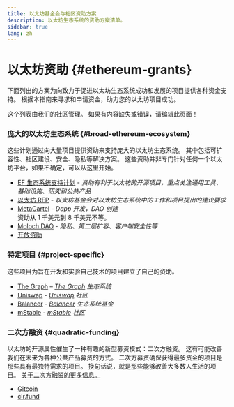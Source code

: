```yaml
---
title: 以太坊基金会与社区资助方案
description: 以太坊生态系统的资助方案清单。
sidebar: true
lang: zh
---
```


# 以太坊资助 {#ethereum-grants}

下面列出的方案为向致力于促进以太坊生态系统成功和发展的项目提供各种资金支持。 根据本指南来寻求和申请资金，助力您的以太坊项目成功。

这个列表由我们的社区管理。 如果有内容缺失或错误，请编辑此页面！

### 庞大的以太坊生态系统 {#broad-ethereum-ecosystem}

这些计划通过向大量项目提供资助来支持庞大的以太坊生态系统。 其中包括可扩容性、社区建设、安全、隐私等解决方案。 这些资助并非专门针对任何一个以太坊平台，如果不确定，可以从这里开始。

- [EF 生态系统支持计划](https://esp.ethereum.foundation) - _资助有利于以太坊的开源项目，重点关注通用工具、基础设施、研究和公共产品_
- [以太坊 RFP](https://github.com/ethereum/requests-for-proposals) - _以太坊基金会对以太坊生态系统中的工作和项目提出的建议要求_
- [MetaCartel](https://www.metacartel.org/grants/) - _Dapp 开发，DAO 创建_  
  资助从 1 千美元到 8 千美元不等。
- [Moloch DAO](https://www.molochdao.com/) - _隐私、第二层扩容、客户端安全性等_
- [开放资助](https://opengrants.com/explore)

### 特定项目 {#project-specific}

这些项目为旨在开发和实验自己技术的项目建立了自己的资助。

- [The Graph](https://airtable.com/shrdfvnFvVch3IOVm) – _[The Graph](https://thegraph.com/) 生态系统_
- [Uniswap](https://www.unigrants.org/) - _[Uniswap](https://uniswap.org/) 社区_
- [Balancer](https://forms.gle/c68e4fM7JHCQkPkN7) - _[Balancer](https://balancer.fi/) 生态系统基金_
- [mStable](https://docs.mstable.org/advanced/grants-program) - _[mStable](https://mstable.org/) 社区_

### 二次方融资 {#quadratic-funding}

以太坊的开源属性催生了一种有趣的新型募资模式：二次方融资。 这有可能改善我们在未来为各种公共产品募资的方式。 二次方募资确保获得最多资金的项目是那些具有最独特需求的项目。 换句话说，就是那些能够改善大多数人生活的项目。 [关于二次方融资的更多信息。](/defi/#quadratic-funding)

- [Gitcoin](https://gitcoin.co/grants)
- [clr.fund](https://clr.fund/)
